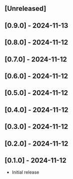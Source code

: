 ## [Unreleased]

## [0.9.0] - 2024-11-13

## [0.8.0] - 2024-11-12

## [0.7.0] - 2024-11-12

## [0.6.0] - 2024-11-12

## [0.5.0] - 2024-11-12

## [0.4.0] - 2024-11-12

## [0.3.0] - 2024-11-12

## [0.2.0] - 2024-11-12

## [0.1.0] - 2024-11-12

- Initial release
